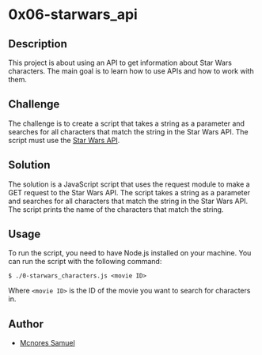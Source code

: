 # 0x06-starwars_api

## Description
This project is about using an API to get information about Star Wars characters.
The main goal is to learn how to use APIs and how to work with them.

## Challenge
The challenge is to create a script that takes a string as a parameter and searches for all characters that match the string in the Star Wars API.
The script must use the [Star Wars API](https://swapi-api.alx-tools.com/).

## Solution
The solution is a JavaScript script that uses the request module to make a GET request to the Star Wars API.
The script takes a string as a parameter and searches for all characters that match the string in the Star Wars API.
The script prints the name of the characters that match the string.

## Usage
To run the script, you need to have Node.js installed on your machine.
You can run the script with the following command:
```
$ ./0-starwars_characters.js <movie ID>
```
Where `<movie ID>` is the ID of the movie you want to search for characters in.

## Author
- [Mcnores Samuel]()